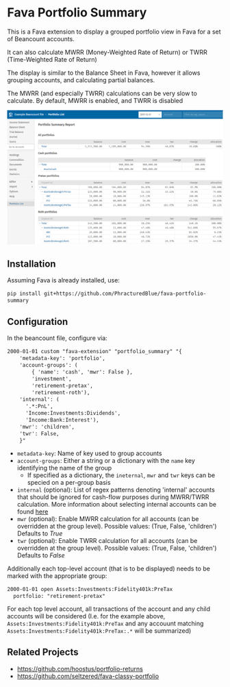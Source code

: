 # Fava Portfolio Summary
This is a Fava extension to display a grouped portfolio view in Fava for a set of Beancount accounts.

It can also calculate MWRR (Money-Weighted Rate of Return) or TWRR (Time-Weighted Rate of Return)

The display is similar to the Balance Sheet in Fava, however it allows grouping accounts, and calculating
partial balances.

The MWRR (and especially TWRR) calculations can be very slow to calculate.  By default, MWRR is enabled, and TWRR is disabled

![Screenshot](example/PortfolioSummary.png)

## Installation
Assuming Fava is already installed, use:
```
pip install git+https://github.com/PhracturedBlue/fava-portfolio-summary
```

## Configuration
In the beancount file, configure via:
```
2000-01-01 custom "fava-extension" "portfolio_summary" "{
    'metadata-key': 'portfolio',
    'account-groups': (
        { 'name': 'cash', 'mwr': False },
        'investment',
        'retirement-pretax',
        'retirement-roth'),
    'internal': (
      '.*:PnL',
      'Income:Investments:Dividends',
      'Income:Bank:Interest'),
    'mwr': 'children',
    'twr': False,
    }"
```
  * `metadata-key`: Name of key used to group accounts
  * `account-groups`: Either a string or a dictionary with the `name` key identifying the name of the group
    * If specified as a dictionary, the `ineternal`, `mwr` and `twr` keys can be specied on a per-group basis
  * `internal` (optional): List of regex patterns denoting 'internal' accounts that should be ignored for cash-flow purposes
    during MWRR/TWRR calculation.  More information about selecting internal accounts can be found
    [here](https://github.com/hoostus/portfolio-returns#external-vs-internal-cashflows)
  * `mwr` (optional): Enable MWRR calculation for all accounts (can be overridden at the group level).
    Possible values: (True, False, 'children') Defaults to *True*
  * `twr` (optional): Enable TWRR calculation for all accounts (can be overridden at the group level).
    Possible values: (True, False, 'children') Defaults to *False*

Additionally each top-level account (that is to be displayed) needs to be marked with the appropriate group:
```
2000-01-01 open Assets:Investments:Fidelity401k:PreTax
  portfolio: "retirement-pretax"
```
For each top level account, all transactions of the account and any child accounts will be considered (I.e. for the example above,
`Assets:Investments:Fidelity401k:PreTax` and any accouunt matching `Assets:Investments:Fidelity401k:PreTax:.*` will be summarized)

## Related Projects
  * https://github.com/hoostus/portfolio-returns
  * https://github.com/seltzered/fava-classy-portfolio
